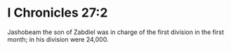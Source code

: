 # I Chronicles 27:2

Jashobeam the son of Zabdiel was in charge of the first division in the first month; in his division were 24,000.
